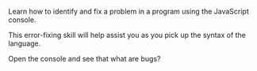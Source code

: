 Learn how to identify and fix a problem in a program using the JavaScript console. 

This error-fixing skill will help assist you as you pick up the syntax of the language.

Open the console and see that what are bugs?